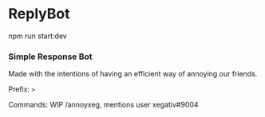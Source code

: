 # ReplyBot

npm run start:dev

### **Simple Response Bot**

Made with the intentions of having an efficient way of annoying our friends.

Prefix: `>`

Commands:
WIP
/annoyxeg, mentions user xegativ#9004
